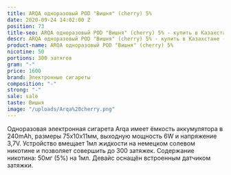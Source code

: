 ```yaml
---
title: ARQA одноразовый POD "Вишня" (cherry) 5%
date: 2020-09-24 14:02:00 Z
position: 73
title-seo: ARQA одноразовый POD "Вишня" (cherry) 5% - купить в Казахстане
descr: ARQA одноразовый POD "Вишня" (cherry) 5% - купить в Казахстане - купить в Казахстане
product-name: ARQA одноразовый POD "Вишня" (cherry) 5%
nicotine: 50
portions: 300 затягов
gram: "-"
price: 1600
brand: Электронные сигареты
composition: "-"
strong: "-"
sale: sale
taste: Вишня
image: "/uploads/Arqa%20cherry.png"
---
```


Одноразовая электронная сигарета Arqa имеет ёмкость аккумулятора в 240mAh, размеры 75х10х11мм, выходную мощность 6W и напряжение 3,7V. Устройство вмещает 1мл жидкости на немецком солевом никотине и позволяет совершить до 300 затяжек. Содержание никотина: 50мг (5%) на 1мл. Девайс оснащён встроенным датчиком затяжки.